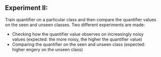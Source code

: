 
## Experiment II:

Train quantifier on a particular class and then compare the quantifier values
on the seen and unseen classes. Two different experiments are made:
- Checking how the quantifier value observes on increasingly noisy values 
(expected: the more noisy, the higher the quantifier value)
- Comparing the quantifier on the seen and unseen class (expected: higher engery
on the unseen class)













